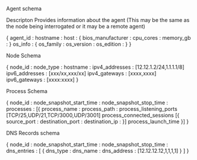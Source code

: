 Agent schema

Descripton
Provides information about the agent (This may be the same as the node being interrogated or it may be a remote agent)

{
    agent_id :
    hostname :
    host : {
        bios_manufacturer :
        cpu_cores :
        memory_gb :
    }
    os_info : {
        os_family :
        os_version :
        os_edition :
    }
}

Node Schema

{
    node_id :
    node_type :
    hostname :
    ipv4_addresses : [12.12.1.2/24,1.1.1.1/8]
    ipv6_addresses : [xxx/xx,xxx/xx]
    ipv4_gateways : [xxxx,xxxx]
    ipv6_gateways : [xxxx:xxxx]
}

Process Schema

{
    node_id :
    node_snapshot_start_time :
    node_snapshot_stop_time :
    processes : [{
        process_name :
        process_path :
        process_listening_ports [TCP/25,UDP/21,TCP/3000,UDP/3001]
        process_connected_sessions [{
            source_port :
            destination_port :
            destination_ip :
        }]
        process_launch_time
    }]
}

DNS Records schema

{
    node_id :
    node_snapshot_start_time :
    node_snapshot_stop_time :
    dns_entries : [
        {
            dns_type :
            dns_name :
            dns_address : [12.12.12.12,1,1,1,1]
        }
    ]
}

